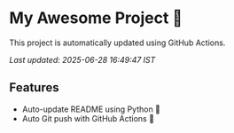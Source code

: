 # My Awesome Project 🚀

This project is automatically updated using GitHub Actions.

_Last updated: 2025-06-28 16:49:47 IST_

## Features
- Auto-update README using Python 🐍
- Auto Git push with GitHub Actions 🤖

